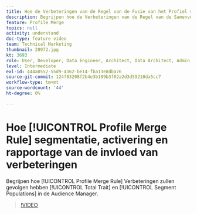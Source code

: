 ```yaml
---
title: Hoe de Verbeteringen van de Regel van de Fusie van het Profiel segmentatie, activering, en rapportering beïnvloeden
description: Begrijpen hoe de Verbeteringen van de Regel van de Samenvoeging van het Profiel de Totale Bedienings en Bevolkingen van het Segment in UI van de Audience Manager zullen beïnvloeden
feature: Profile Merge
topics: null
activity: understand
doc-type: feature video
team: Technical Marketing
thumbnail: 28972.jpg
kt: 3693
role: User, Developer, Data Engineer, Architect, Data Architect, Admin, Leader
level: Intermediate
exl-id: 444a0552-55d9-4362-be14-fba13e8dba76
source-git-commit: 124f03208f2b4e3b109b3f02a2d3d59210da5cc7
workflow-type: tm+mt
source-wordcount: '44'
ht-degree: 0%

---
```


# Hoe [!UICONTROL Profile Merge Rule] segmentatie, activering en rapportage van de invloed van verbeteringen

Begrijpen hoe [!UICONTROL Profile Merge Rule] Verbeteringen zullen gevolgen hebben [!UICONTROL Total Trait] en [!UICONTROL Segment Populations] in de Audience Manager.

>[!VIDEO](https://video.tv.adobe.com/v/28972/?quality=12)
